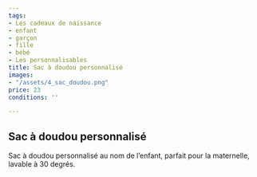```yaml
---
tags:
- Les cadeaux de naissance
- enfant
- garçon
- fille
- bébé
- Les personnalisables
title: Sac à doudou personnalisé
images:
- "/assets/4_sac_doudou.png"
price: 23
conditions: ''

---
```

## Sac à doudou personnalisé

Sac à doudou personnalisé au nom de l’enfant, parfait pour la maternelle, lavable à 30 degrés.